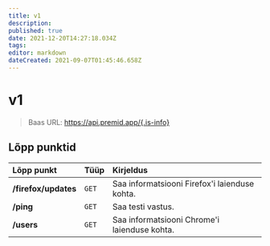 ```yaml
---
title: v1
description:
published: true
date: 2021-12-20T14:27:18.034Z
tags:
editor: markdown
dateCreated: 2021-09-07T01:45:46.658Z
---
```


# v1

> Baas URL: https://api.premid.app/{.is-info}


## Lõpp punktid

<table>
  <thead>
    <tr>
      <th style="text-align:left">Lõpp punkt</th>
      <th style="text-align:left">Tüüp</th>
      <th style="text-align:left">Kirjeldus</th>
    </tr>
  </thead>
  <tbody>
    <tr>
      <td style="text-align:left"><b>/firefox/updates</b>
      </td>
      <td style="text-align:left"><code>GET</code></td>
      <td style="text-align:left">Saa informatsiooni Firefox'i laienduse kohta.</td>
    </tr>
    <tr>
      <td style="text-align:left"><b>/ping</b>
      </td>
      <td style="text-align:left"><code>GET</code></td>
      <td style="text-align:left">Saa testi vastus.</td>
    </tr>
    <tr>
      <td style="text-align:left"><b>/users</b>
      </td>
      <td style="text-align:left"><code>GET</code></td>
      <td style="text-align:left">Saa informatsiooni Chrome'i laienduse kohta.</td>
    </tr>
  </tbody>
</table>

